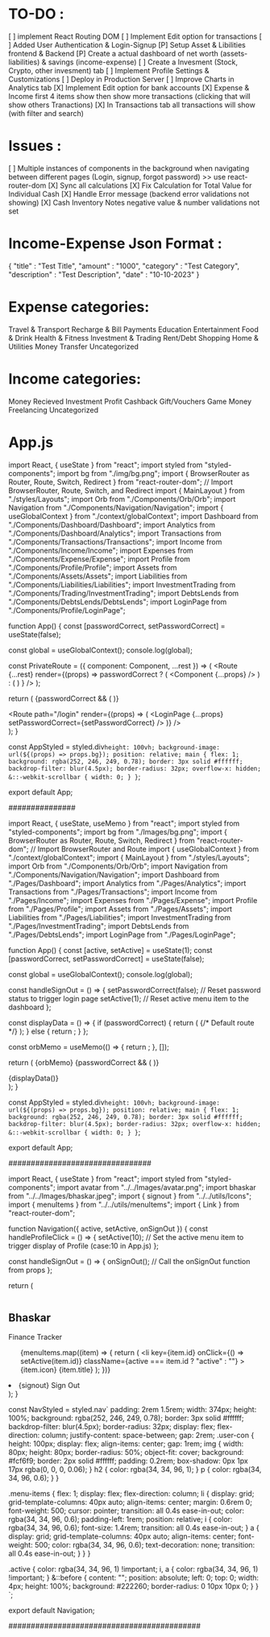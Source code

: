 
# TO-DO :
[ ] implement React Routing DOM 
[ ] Implement Edit option for transactions
[ ] Added User Authentication & Login-Signup
[P] Setup Asset & Libilities frontend & Backend
[P] Create a actual dashboard of net worth (assets-liabilities) & savings (income-expense)
[ ] Create a Invesment (Stock, Crypto, other invesment) tab
[ ] Implement Profile Settings & Customizations
[ ] Deploy in Production Server
[ ] Improve Charts in Analytics tab
[X] Implement Edit option for bank accounts
[X] Expense & Income first 4 items show then show more transactions (clicking that will show others Tranactions)
[X] In Transactions tab all transactions will show (with filter and search)

# Issues :
[ ] Multiple instances of components in the background when navigating between different pages (Login, signup, forgot password) >> use react-router-dom
[X] Sync all calculations
[X] Fix Calculation for Total Value for Individual Cash
[X] Handle Error message (backend error validations not showing)
[X] Cash Inventory Notes negative value & number validations not set

# Income-Expense Json Format :
{
    "title" : "Test Title",
    "amount" : "1000",
    "category" : "Test Category",
    "description" : "Test Description",
    "date" : "10-10-2023"
}

# Expense categories:
Travel & Transport
Recharge & Bill Payments
Education
Entertainment
Food & Drink
Health & Fitness
Investment & Trading
Rent/Debt
Shopping
Home & Utilities
Money Transfer
Uncategorized

# Income categories:
Money Recieved
Investment Profit
Cashback
Gift/Vouchers
Game Money
Freelancing
Uncategorized





# App.js

import React, { useState } from "react";
import styled from "styled-components";
import bg from "./img/bg.png";
import { BrowserRouter as Router, Route, Switch, Redirect } from "react-router-dom"; // Import BrowserRouter, Route, Switch, and Redirect
import { MainLayout } from "./styles/Layouts";
import Orb from "./Components/Orb/Orb";
import Navigation from "./Components/Navigation/Navigation";
import { useGlobalContext } from "./context/globalContext";
import Dashboard from "./Components/Dashboard/Dashboard";
import Analytics from "./Components/Dashboard/Analytics";
import Transactions from "./Components/Transactions/Transactions";
import Income from "./Components/Income/Income";
import Expenses from "./Components/Expense/Expense";
import Profile from "./Components/Profile/Profile";
import Assets from "./Components/Assets/Assets";
import Liabilities from "./Components/Liabilities/Liabilities";
import InvestmentTrading from "./Components/Trading/InvestmentTrading";
import DebtsLends from "./Components/DebtsLends/DebtsLends";
import LoginPage from "./Components/Profile/LoginPage";

function App() {
  const [passwordCorrect, setPasswordCorrect] = useState(false);

  const global = useGlobalContext();
  console.log(global);

  const PrivateRoute = ({ component: Component, ...rest }) => (
    <Route
      {...rest}
      render={(props) =>
        passwordCorrect ? (
          <Component {...props} />
        ) : (
          <Redirect to="/login" />
        )
      }
    />
  );

  return (
    <Router>
      <AppStyled bg={bg} className="App">
        <Orb />
        <MainLayout>
          {passwordCorrect && (
            <Navigation setPasswordCorrect={setPasswordCorrect} />
          )}
          <main>
            <Switch>
              <PrivateRoute exact path="/" component={Dashboard} />
              <PrivateRoute path="/transactions" component={Transactions} />
              <PrivateRoute path="/income" component={Income} />
              <PrivateRoute path="/expenses" component={Expenses} />
              <PrivateRoute path="/assets" component={Assets} />
              <PrivateRoute
                path="/investment-trading"
                component={InvestmentTrading}
              />
              <PrivateRoute path="/liabilities" component={Liabilities} />
              <PrivateRoute path="/debts-lends" component={DebtsLends} />
              <PrivateRoute path="/analytics" component={Analytics} />
              <PrivateRoute path="/profile" component={Profile} />
              <Route
                path="/login"
                render={(props) => (
                  <LoginPage
                    {...props}
                    setPasswordCorrect={setPasswordCorrect}
                  />
                )}
              />
              <Redirect to="/" />
            </Switch>
          </main>
        </MainLayout>
      </AppStyled>
    </Router>
  );
}

const AppStyled = styled.div`
  height: 100vh;
  background-image: url(${(props) => props.bg});
  position: relative;
  main {
    flex: 1;
    background: rgba(252, 246, 249, 0.78);
    border: 3px solid #ffffff;
    backdrop-filter: blur(4.5px);
    border-radius: 32px;
    overflow-x: hidden;
    &::-webkit-scrollbar {
      width: 0;
    }
  }
`;

export default App;


###############

import React, { useState, useMemo } from "react";
import styled from "styled-components";
import bg from "./Images/bg.png";
import { BrowserRouter as Router, Route, Switch, Redirect } from "react-router-dom"; // Import BrowserRouter and Route
import { useGlobalContext } from "./context/globalContext";
import { MainLayout } from "./styles/Layouts";
import Orb from "./Components/Orb/Orb";
import Navigation from "./Components/Navigation/Navigation";
import Dashboard from "./Pages/Dashboard";
import Analytics from "./Pages/Analytics";
import Transactions from "./Pages/Transactions";
import Income from "./Pages/Income";
import Expenses from "./Pages/Expense";
import Profile from "./Pages/Profile";
import Assets from "./Pages/Assets";
import Liabilities from "./Pages/Liabilities";
import InvestmentTrading from "./Pages/InvestmentTrading";
import DebtsLends from "./Pages/DebtsLends";
import LoginPage from "./Pages/LoginPage";

function App() {
  const [active, setActive] = useState(1);
  const [passwordCorrect, setPasswordCorrect] = useState(false);

  const global = useGlobalContext();
  console.log(global);

  const handleSignOut = () => {
    setPasswordCorrect(false); // Reset password status to trigger login page
    setActive(1); // Reset active menu item to the dashboard
  };

  const displayData = () => {
    if (passwordCorrect) {
      return (
        <Switch>
          <Route exact path="/dashboard" component={Dashboard} />
          <Route path="/transactions" component={Transactions} />
          <Route path="/income" component={Income} />
          <Route path="/expenses" component={Expenses} />
          <Route path="/assets" component={Assets} />
          <Route path="/investment" component={InvestmentTrading} />
          <Route path="/liabilities" component={Liabilities} />
          <Route path="/debts" component={DebtsLends} />
          <Route path="/analytics" component={Analytics} />
          <Route path="/profile" component={Profile} />
          <Redirect to="/dashboard" /> {/* Default route */}
        </Switch>
      );
    } else {
      return <LoginPage setPasswordCorrect={setPasswordCorrect} />;
    }
  };

  const orbMemo = useMemo(() => {
    return <Orb />;
  }, []);

  return (
    <Router>
      <AppStyled bg={bg} className="App">
        {orbMemo}
        <MainLayout>
          {passwordCorrect && (
            <Navigation
              active={active}
              setActive={setActive}
              onSignOut={handleSignOut}
            /> 
          )}
          <main>{displayData()}</main>
        </MainLayout>
      </AppStyled>
    </Router>
  );
}

const AppStyled = styled.div`
  height: 100vh;
  background-image: url(${(props) => props.bg});
  position: relative;
  main {
    flex: 1;
    background: rgba(252, 246, 249, 0.78);
    border: 3px solid #ffffff;
    backdrop-filter: blur(4.5px);
    border-radius: 32px;
    overflow-x: hidden;
    &::-webkit-scrollbar {
      width: 0;
    }
  }
`;

export default App;


################################


import React, { useState } from "react";
import styled from "styled-components";
import avatar from "../../Images/avatar.png";
import bhaskar from "../../Images/bhaskar.jpeg";
import { signout } from "../../utils/Icons";
import { menuItems } from "../../utils/menuItems";
import { Link } from "react-router-dom";

function Navigation({ active, setActive, onSignOut }) {
  const handleProfileClick = () => {
    setActive(10); // Set the active menu item to trigger display of Profile (case:10 in App.js)
  };

  const handleSignOut = () => {
    onSignOut(); // Call the onSignOut function from props
  };

  return (
    <NavStyled>
      <div className="user-con" onClick={handleProfileClick}>
        <img src={avatar} alt="" />
        <div className="text">
          <h2>Bhaskar</h2>
          <p>Finance Tracker</p>
        </div>
      </div>
      <ul className="menu-items">
        {menuItems.map((item) => {
          return (
            <li
              key={item.id}
              onClick={() => setActive(item.id)}
              className={active === item.id ? "active" : ""}
            >
              <Link to={item.link}>
                {item.icon}
                <span>{item.title}</span>
              </Link>
            </li>
          );
        })}
      </ul>
      <div className="bottom-nav">
        <li onClick={handleSignOut}>{signout} Sign Out</li>
      </div>
    </NavStyled>
  );
}

const NavStyled = styled.nav`
  padding: 2rem 1.5rem;
  width: 374px;
  height: 100%;
  background: rgba(252, 246, 249, 0.78);
  border: 3px solid #ffffff;
  backdrop-filter: blur(4.5px);
  border-radius: 32px;
  display: flex;
  flex-direction: column;
  justify-content: space-between;
  gap: 2rem;
  .user-con {
    height: 100px;
    display: flex;
    align-items: center;
    gap: 1rem;
    img {
      width: 80px;
      height: 80px;
      border-radius: 50%;
      object-fit: cover;
      background: #fcf6f9;
      border: 2px solid #ffffff;
      padding: 0.2rem;
      box-shadow: 0px 1px 17px rgba(0, 0, 0, 0.06);
    }
    h2 {
      color: rgba(34, 34, 96, 1);
    }
    p {
      color: rgba(34, 34, 96, 0.6);
    }
  }

  .menu-items {
    flex: 1;
    display: flex;
    flex-direction: column;
    li {
      display: grid;
      grid-template-columns: 40px auto;
      align-items: center;
      margin: 0.6rem 0;
      font-weight: 500;
      cursor: pointer;
      transition: all 0.4s ease-in-out;
      color: rgba(34, 34, 96, 0.6);
      padding-left: 1rem;
      position: relative;
      i {
        color: rgba(34, 34, 96, 0.6);
        font-size: 1.4rem;
        transition: all 0.4s ease-in-out;
      }
      a {
        display: grid;
        grid-template-columns: 40px auto;
        align-items: center;
        font-weight: 500;
        color: rgba(34, 34, 96, 0.6);
        text-decoration: none;
        transition: all 0.4s ease-in-out;
      }
    }
  }

  .active {
    color: rgba(34, 34, 96, 1) !important;
    i,
    a {
      color: rgba(34, 34, 96, 1) !important;
    }
    &::before {
      content: "";
      position: absolute;
      left: 0;
      top: 0;
      width: 4px;
      height: 100%;
      background: #222260;
      border-radius: 0 10px 10px 0;
    }
  }
`;

export default Navigation;



###########################################











